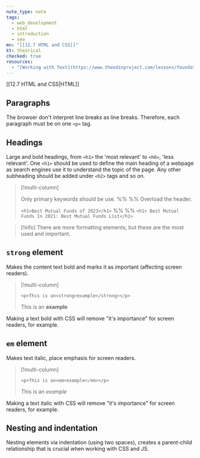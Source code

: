 ```yaml
---
note_type: note
tags:
  - web_development
  - html
  - introduction
  - seo
mn: "[[12.7 HTML and CSS]]"
kt: theorical
checked: true
resources:
  - "[Working with Text](https://www.theodinproject.com/lessons/foundations-working-with-text)"
---
```

[[12.7 HTML and CSS|HTML]]

## Paragraphs
The browser don't interpret line breaks as line breaks. Therefore, each paragraph must be on one `<p>` tag. 
## Headings
Large and bold headings, from `<h1>` the 'most relevant' to `<h6>`, 'less relevant'. One `<h1>` should be used to define the main heading of a webpage as search engines use it to understand the topic of the page. Any other subheading should be added under `<h2>` tags and so on. 

>[!multi-column]
>
>Only primary keywords should be use. 
>%% %%
>Overload the header. 
>
>`<h1>Best Mutual Funds of 2023</h1>`
>%% %%
> `<h1> Best Mutual Funds In 2021: Best Mutual Funds List</h1>`

>[!info]
>There are more formatting elements, but these are the most used and important. 
## `strong` element
Makes the content text bold and marks it as important (affecting screen readers). 

>[!multi-column]
>
>`<p>This is an<strong>example</strong></p>`
>
>This is an **example**

Making a text bold with CSS will remove "it's importance" for screen readers, for example. 
## `em` element
Makes text italic, place emphasis for screen readers. 

>[!multi-column]
>
>`<p>This is an<em>example</em></p>`
>
>This is an _example_

Making a text italic with CSS will remove "it's importance" for screen readers, for example. 

## Nesting and indentation
Nesting elements via indentation (using two spaces), creates a parent-child relationship that is crucial when working with CSS and JS.